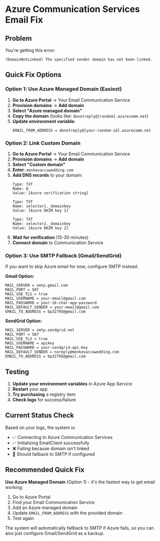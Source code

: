 # Azure Communication Services Email Fix

## Problem
You're getting this error:
```
(DomainNotLinked) The specified sender domain has not been linked.
```

## Quick Fix Options

### Option 1: Use Azure Managed Domain (Easiest)

1. **Go to Azure Portal** → Your Email Communication Service
2. **Provision domains** → **Add domain**
3. **Select "Azure managed domain"**
4. **Copy the domain** (looks like: `donotreply@[random].azurecomm.net`)
5. **Update environment variable**:
   ```
   EMAIL_FROM_ADDRESS = donotreply@[your-random-id].azurecomm.net
   ```

### Option 2: Link Custom Domain

1. **Go to Azure Portal** → Your Email Communication Service
2. **Provision domains** → **Add domain**
3. **Select "Custom domain"**
4. **Enter**: `menkevaccawedding.com`
5. **Add DNS records** to your domain:
   ```
   Type: TXT
   Name: @
   Value: [Azure verification string]
   
   Type: TXT
   Name: selector1._domainkey
   Value: [Azure DKIM key 1]
   
   Type: TXT
   Name: selector2._domainkey
   Value: [Azure DKIM key 2]
   ```
6. **Wait for verification** (15-30 minutes)
7. **Connect domain** to Communication Service

### Option 3: Use SMTP Fallback (Gmail/SendGrid)

If you want to skip Azure email for now, configure SMTP instead:

**Gmail Option:**
```
MAIL_SERVER = smtp.gmail.com
MAIL_PORT = 587
MAIL_USE_TLS = true
MAIL_USERNAME = your-email@gmail.com
MAIL_PASSWORD = your-16-char-app-password
MAIL_DEFAULT_SENDER = your-email@gmail.com
EMAIL_TO_ADDRESS = bp32795@gmail.com
```

**SendGrid Option:**
```
MAIL_SERVER = smtp.sendgrid.net
MAIL_PORT = 587
MAIL_USE_TLS = true
MAIL_USERNAME = apikey
MAIL_PASSWORD = your-sendgrid-api-key
MAIL_DEFAULT_SENDER = noreply@menkevaccawedding.com
EMAIL_TO_ADDRESS = bp32795@gmail.com
```

## Testing

1. **Update your environment variables** in Azure App Service
2. **Restart** your app
3. **Try purchasing** a registry item
4. **Check logs** for success/failure

## Current Status Check

Based on your logs, the system is:
- ✅ Connecting to Azure Communication Services
- ✅ Initializing EmailClient successfully  
- ❌ Failing because domain isn't linked
- 🔄 Should fallback to SMTP if configured

## Recommended Quick Fix

**Use Azure Managed Domain** (Option 1) - it's the fastest way to get email working:

1. Go to Azure Portal
2. Find your Email Communication Service
3. Add an Azure managed domain
4. Update `EMAIL_FROM_ADDRESS` with the provided domain
5. Test again

The system will automatically fallback to SMTP if Azure fails, so you can also just configure Gmail/SendGrid as a backup.
